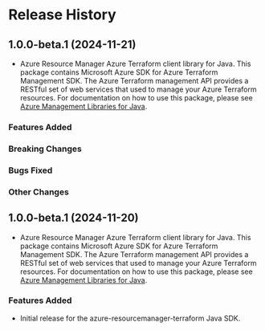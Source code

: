 # Release History

## 1.0.0-beta.1 (2024-11-21)

- Azure Resource Manager Azure Terraform client library for Java. This package contains Microsoft Azure SDK for Azure Terraform Management SDK. The Azure Terraform management API provides a RESTful set of web services that used to manage your Azure Terraform resources. For documentation on how to use this package, please see [Azure Management Libraries for Java](https://aka.ms/azsdk/java/mgmt).

### Features Added

### Breaking Changes

### Bugs Fixed

### Other Changes

## 1.0.0-beta.1 (2024-11-20)

- Azure Resource Manager Azure Terraform client library for Java. This package contains Microsoft Azure SDK for Azure Terraform Management SDK. The Azure Terraform management API provides a RESTful set of web services that used to manage your Azure Terraform resources. For documentation on how to use this package, please see [Azure Management Libraries for Java](https://aka.ms/azsdk/java/mgmt).

### Features Added

- Initial release for the azure-resourcemanager-terraform Java SDK.
